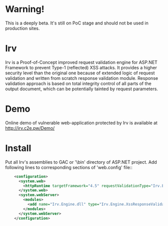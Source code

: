 Warning!
========

This is a deeply beta. It's still on PoC stage and should not be used in production sites.

Irv
===

Irv is a Proof-of-Concept improved request validation engine for ASP.NET Framework to prevent Type-1 (reflected) XSS attacks. It provides a higher security level than the original one because of extended logic of request validation and written from scratch response validation module. Response validation approach is based on total integrity control of all parts of the output document, which can be potentially tainted by request parameters.

Demo
====

Online demo of vulnerable web-application protected by Irv is available at http://irv.c2e.pw/Demo/

Install
=======

Put all Irv's assemblies to GAC or '\bin' directory of ASP.NET project. Add following lines to corresponding sections of 'web.config' file::

```xml
    <configuration>
      <system.web>
        <httpRuntime targetFramework="4.5" requestValidationType="Irv.Engine.XssRequestValidator" />
      </system.web>
      <system.webServer>
        <modules>
          <add name="Irv.Engine.dll" type="Irv.Engine.XssResponseValidationModule" />
        </modules>
      </system.webServer>
    </configuration>
```
